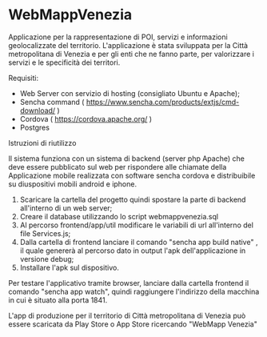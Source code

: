 # WebMappVenezia
Applicazione per la rappresentazione di POI, servizi e informazioni geolocalizzate del territorio. L'applicazione è stata sviluppata per la Città metropolitana di Venezia e per gli enti che ne fanno parte, per valorizzare i servizi e le specificità dei territori.

Requisiti:
- Web Server con servizio di hosting (consigliato Ubuntu e Apache);
- Sencha command ( https://www.sencha.com/products/extjs/cmd-download/ )
- Cordova ( https://cordova.apache.org/ )
- Postgres

Istruzioni di riutilizzo

Il sistema funziona con un sistema di backend (server php Apache) che deve essere pubblicato sul web per rispondere alle chiamate della Applicazione mobile realizzata con software sencha cordova e distribuibile su diuspositivi mobili android e iphone.

1. Scaricare la cartella del progetto quindi spostare la parte di backend all'interno di un web server;
2. Creare il database utilizzando lo script webmappvenezia.sql
3. Al percorso frontend/app/util modificare le variabili di url all'interno del file Services.js;
4. Dalla cartella di frontend lanciare il comando "sencha app build native" , il quale genererà al percorso dato in output l'apk dell'applicazione in versione debug;
5. Installare l'apk sul dispositivo.


Per testare l'applicativo tramite browser, lanciare dalla cartella frontend il comando "sencha app watch", quindi raggiungere l'indirizzo della macchina in cui è situato alla porta 1841.

L'app di produzione per il territorio di Città metropolitana di Venezia può essere scaricata da Play Store o App Store ricercando "WebMapp Venezia"
